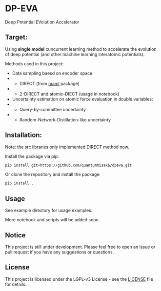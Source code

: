 # DP-EVA
Deep Potential EVolution Accelerator

## Target:
Using **single model** cuncurrent learning method to accelerate the evolution of deep potential (and other machine learning interatomic potentials).

Methods used in this project:
- Data sampling baesd on encoder space:
- - DIRECT (from [maml](https://github.com/materialsvirtuallab/maml) package)
- - 2-DIRECT and atomic-DIECT (usage in notebook)
- Uncertainty estimation on atomic force evaluation in double variables:
- - Query-by-committee uncertainty
- - Random-Network-Distillation-like uncertainty

## Installation:

Note: the src libraries only implemented DIRECT method now.

Install the package via pip:
```bash
pip install git+https://github.com/quantummisaka/dpeva.git
```

Or clone the repository and install the package:
```bash
pip install .
```

## Usage
See example directory for usage examples.

More notebook and scripts will be added soon.

## Notice

This project is still under development. Please feel free to open an issue or pull request if you have any suggestions or questions.

## License
This project is licensed under the LGPL-v3 License - see the [LICENSE](LICENSE) file for details.
```